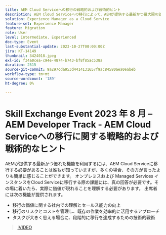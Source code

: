 ```yaml
---
title: AEM Cloud Serviceへの移行の戦略的および戦術的ヒント
description: AEM Cloud Serviceへの移行によって、AEMが提供する最新かつ最大限の価値を取得し、オンプレミスおよび Managed Services インスタンスをCloud Serviceに移行することで、移行の価値をより深く理解し、社内で売り込むことができます。移行のリスクとコストを管理するアプローチと、既存の取り組みを効率的に活用します。タスクが大きいと思われる場合に、移行を段階的に達成する技術戦術
solution: Experience Manager as a Cloud Service
feature-set: Experience Manager
feature: Migration
role: User
level: Intermediate, Experienced
doc-type: Event
last-substantial-update: 2023-10-27T00:00:00Z
jira: KT-14149
thumbnail: 3424018.jpeg
exl-id: f34a0cea-c94e-4874-b743-bf8f85ac538a
duration: 2515
source-git-commit: 9a297cda953d4414131657f9ac84580aea0eabeb
workflow-type: tm+mt
source-wordcount: '189'
ht-degree: 0%

---
```


# Skill Exchange Event 2023 年 8 月 – AEM Developer Track - AEM Cloud Serviceへの移行に関する戦略的および戦術的なヒント

AEMが提供する最新かつ優れた機能を利用するには、AEM Cloud Serviceに移行する必要があることは誰もが知っていますが、多くの場合、その方が言ったよりも簡単に感じることができます。 オンプレミスおよび Managed Services インスタンスをCloud Serviceに移行する際の課題には、真の回答が必要です。その場に着いたら、実際に価値が現れることを理解する必要があります。 出席者には次の機能が提供されます。

* 移行の価値に関する社内での理解とセールス能力の向上
* 移行のリスクとコストを管理し、既存の作業を効率的に活用するアプローチ
* タスクが大きく思える場合に、段階的に移行を達成するための技術的戦術

>[!VIDEO](https://video.tv.adobe.com/v/3424018/?learn=on)
